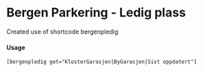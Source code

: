 # Bergen Parkering - Ledig plass

Created use of shortcode bergenpledig

#### Usage
```
[bergenpledig get="KlosterGarasjen|ByGarasjen|Sist oppdatert"]
```

